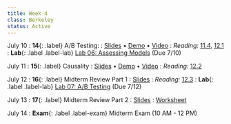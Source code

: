```yaml
---
title: Week 4
class: Berkeley
status: Active
---
```


July 10
: **14**{: .label} A/B Testing:
: [Slides](https://docs.google.com/presentation/d/1QPsI-6LUsJqiGgCpEGjAcl4n03f3u3fW3s_YV7maWxk/edit?usp=sharing) &#8226; [Demo](https://data8.datahub.berkeley.edu/hub/user-redirect/git-pull?repo=https%3A%2F%2Fgithub.com%2Fdata-8%2Fmaterials-su23&urlpath=tree%2Fmaterials-su23%2Flec%2Flec14.ipynb&branch=main) &#8226; [Video](https://bcourses.berkeley.edu/courses/1525580/external_tools/78985)
: _Reading:_ [11.4](https://inferentialthinking.com/chapters/11/4/Error_Probabilities.html), [12.1](https://inferentialthinking.com/chapters/12/1/AB_Testing.html)
: **Lab**{: .label .label-lab} [Lab 06: Assessing Models](https://data8.datahub.berkeley.edu/hub/user-redirect/git-pull?repo=https%3A%2F%2Fgithub.com%2Fdata-8%2Fmaterials-su23&urlpath=retro%2Ftree%2Fmaterials-su23%2Fmaterials%2Flab%2Flab06%2Flab06.ipynb&branch=main) (Due 7/10)

July 11
: **15**{: .label} Causality
: [Slides](https://docs.google.com/presentation/d/1oxPDFAUByYN0StkEfd0-noQZnCl6lqMDvm5YHwpwn7w/edit#slide=id.SLIDES_API282643126_0) &#8226; [Demo](https://data8.datahub.berkeley.edu/hub/user-redirect/git-pull?repo=https%3A%2F%2Fgithub.com%2Fdata-8%2Fmaterials-su23&urlpath=tree%2Fmaterials-su23%2Flec%2Flec15_empty.ipynb&branch=main) &#8226; [Video](https://bcourses.berkeley.edu/courses/1525580/external_tools/78985)
: _Reading:_ [12.2](https://inferentialthinking.com/chapters/12/2/Causality.html)

July 12
: **16**{: .label} Midterm Review Part 1
: [Slides](https://docs.google.com/presentation/d/1yccgUilm9fbwP496gzVZ9tbWz8SNRk7mh5RoU3rOvXQ/edit#slide=id.g258b9c7bacc_0_38)
: _Reading:_ [12.3](https://inferentialthinking.com/chapters/12/3/Deflategate.html)
: **Lab**{: .label .label-lab} [Lab 07: A/B Testing](https://data8.datahub.berkeley.edu/hub/user-redirect/git-pull?repo=https%3A%2F%2Fgithub.com%2Fdata-8%2Fmaterials-su23&urlpath=retro%2Ftree%2Fmaterials-su23%2Fmaterials%2Flab%2Flab07%2Flab07.ipynb&branch=main) (Due 7/12)

July 13
: **17**{: .label} Midterm Review Part 2
: [Slides](https://drive.google.com/file/d/1QdLLMF6DkD5-I8mUXM6AOaCmYoWMPrQ4/view?usp=drive_link)
: [Worksheet](https://drive.google.com/file/d/1avh9EW3BNtUb_9xQKTpkOBSVDhwcolhF/view?usp=drive_link)

July 14
: **Exam**{: .label .label-exam} Midterm Exam (10 AM - 12 PM)

<!-- : [Slides](https://docs.google.com/presentation/d/1rNihFapJo0-TX1sDt433wvLPE3G0YpjK_No1yu6uvEc/edit?usp=sharing) &#8226; [Demos](https://data8.datahub.berkeley.edu/hub/user-redirect/git-pull?repo=https%3A%2F%2Fgithub.com%2Fdata-8%2Fmaterials-sp23&urlpath=retro%2Ftree%2Fmaterials-sp23%2Flec%2Flec05_with_soln.ipynb&branch=main) &#8226; [Blank Demos](https://data8.datahub.berkeley.edu/hub/user-redirect/git-pull?repo=https%3A%2F%2Fgithub.com%2Fdata-8%2Fmaterials-sp23&urlpath=retro%2Ftree%2Fmaterials-sp23%2Flec%2Flec05.ipynb&branch=main) &#8226; [Demos (HTML Only)](assets/demo_html/lec05.html)  &#8226; [Video](https://youtu.be/YMhrI1-vEw0) -->
<!-- : **Homework**{: .label .label-homework} [Homework 02](https://data8.datahub.berkeley.edu/hub/user-redirect/git-pull?repo=https%3A%2F%2Fgithub.com%2Fdata-8%2Fmaterials-sp23&urlpath=retro%2Ftree%2Fmaterials-sp23%2Fmaterials%2Fsp23%2Fhw%2Fhw02%2Fhw02.ipynb&branch=main) (Due 2/1) -->

